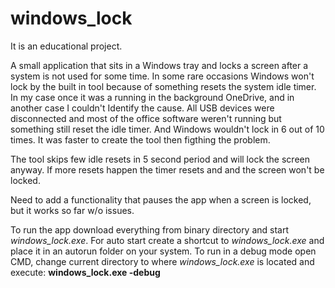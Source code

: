 # windows_lock
It is an educational project. 

A small application that sits in a Windows tray and locks a screen after a system is not used for some time.
In some rare occasions Windows won't lock by the built in tool because of something resets the system idle timer.
In my case once it was a running in the background OneDrive, and in another case I couldn't Identify the cause.
All USB devices were disconnected and most of the office software weren't running but something still reset the idle timer.
And Windows wouldn't lock in 6 out of 10 times.
It was faster to create the tool then figthing the problem.

The tool skips few idle resets in 5 second period and will lock the screen anyway.
If more resets happen the timer resets and and the screen won't be locked.

Need to add a functionality that pauses the app when a screen is locked, but it works so far w/o issues.

To run the app download everything from binary directory and start *windows_lock.exe*.
For auto start create a shortcut to *windows_lock.exe* and place it in an autorun folder on your system.
To run in a debug mode open CMD, change current directory to where *windows_lock.exe* is located and execute: **windows_lock.exe -debug**
